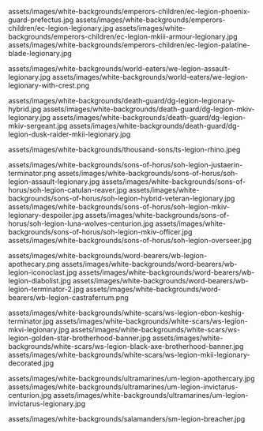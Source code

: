 assets/images/white-backgrounds/emperors-children/ec-legion-phoenix-guard-prefectus.jpg
assets/images/white-backgrounds/emperors-children/ec-legion-legionary.jpg
assets/images/white-backgrounds/emperors-children/ec-legion-mkiii-armour-legionary.jpg
assets/images/white-backgrounds/emperors-children/ec-legion-palatine-blade-legionary.jpg

assets/images/white-backgrounds/world-eaters/we-legion-assault-legionary.jpg
assets/images/white-backgrounds/world-eaters/we-legion-legionary-with-crest.png

assets/images/white-backgrounds/death-guard/dg-legion-legionary-hybrid.jpg
assets/images/white-backgrounds/death-guard/dg-legion-mkiv-legionary.jpg
assets/images/white-backgrounds/death-guard/dg-legion-mkiv-sergeant.jpg
assets/images/white-backgrounds/death-guard/dg-legion-dusk-raider-mkii-legionary.jpg

assets/images/white-backgrounds/thousand-sons/ts-legion-rhino.jpeg

assets/images/white-backgrounds/sons-of-horus/soh-legion-justaerin-terminator.png
assets/images/white-backgrounds/sons-of-horus/soh-legion-assault-legionary.jpg
assets/images/white-backgrounds/sons-of-horus/soh-legion-catulan-reaver.jpg
assets/images/white-backgrounds/sons-of-horus/soh-legion-hybrid-veteran-legionary.jpg
assets/images/white-backgrounds/sons-of-horus/soh-legion-mkiv-legionary-despoiler.jpg
assets/images/white-backgrounds/sons-of-horus/soh-legion-luna-wolves-centurion.jpg
assets/images/white-backgrounds/sons-of-horus/soh-legion-mkiv-officer.jpg
assets/images/white-backgrounds/sons-of-horus/soh-legion-overseer.jpg

assets/images/white-backgrounds/word-bearers/wb-legion-apothecary.png
assets/images/white-backgrounds/word-bearers/wb-legion-iconoclast.jpg
assets/images/white-backgrounds/word-bearers/wb-legion-diabolist.jpg
assets/images/white-backgrounds/word-bearers/wb-legion-terminator-2.jpg
assets/images/white-backgrounds/word-bearers/wb-legion-castraferrum.png

assets/images/white-backgrounds/white-scars/ws-legion-ebon-keshig-terminator.jpg
assets/images/white-backgrounds/white-scars/ws-legion-mkvi-legionary.jpg
assets/images/white-backgrounds/white-scars/ws-legion-golden-star-brotherhood-banner.jpg
assets/images/white-backgrounds/white-scars/ws-legion-black-axe-brotherhood-banner.jpg
assets/images/white-backgrounds/white-scars/ws-legion-mkii-legionary-decorated.jpg

assets/images/white-backgrounds/ultramarines/um-legion-apothercary.jpg
assets/images/white-backgrounds/ultramarines/um-legion-invictarus-centurion.jpg
assets/images/white-backgrounds/ultramarines/um-legion-invictarus-legionary.jpg

assets/images/white-backgrounds/salamanders/sm-legion-breacher.jpg
